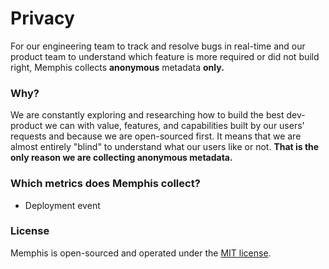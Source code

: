 # Privacy

For our engineering team to track and resolve bugs in real-time and our product team to understand which feature is more required or did not build right, Memphis collects **anonymous** metadata **only.**

### Why?

We are constantly exploring and researching how to build the best dev-product we can with value, features, and capabilities built by our users' requests and because we are open-sourced first. It means that we are almost entirely "blind" to understand what our users like or not. **That is the only reason we are collecting anonymous metadata.**

### Which metrics does Memphis collect?

* Deployment event

### License

Memphis is open-sourced and operated under the [MIT license](https://github.com/memphisdev/memphis-broker/blob/master/LICENSE).
